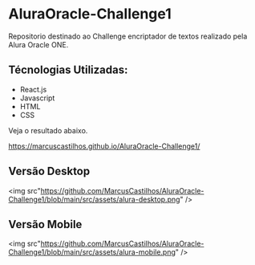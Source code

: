 # AluraOracle-Challenge1

Repositorio destinado ao Challenge encriptador de textos realizado pela Alura Oracle ONE.

## Técnologias Utilizadas:
* React.js
* Javascript
* HTML
* CSS

Veja o resultado abaixo.

https://marcuscastilhos.github.io/AluraOracle-Challenge1/

## Versão Desktop

<img src"https://github.com/MarcusCastilhos/AluraOracle-Challenge1/blob/main/src/assets/alura-desktop.png" />

## Versão Mobile

<img src"https://github.com/MarcusCastilhos/AluraOracle-Challenge1/blob/main/src/assets/alura-mobile.png" />

